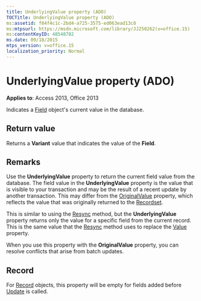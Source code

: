 ```yaml
---
title: UnderlyingValue property (ADO)
TOCTitle: UnderlyingValue property (ADO)
ms:assetid: f84f4c1c-2bd4-a725-3575-ed063ead13c8
ms:mtpsurl: https://msdn.microsoft.com/library/JJ250262(v=office.15)
ms:contentKeyID: 48548782
ms.date: 09/18/2015
mtps_version: v=office.15
localization_priority: Normal
---
```


# UnderlyingValue property (ADO)


**Applies to**: Access 2013, Office 2013



Indicates a [Field](field-object-ado.md) object's current value in the database.

## Return value

Returns a **Variant** value that indicates the value of the **Field**.

## Remarks

Use the **UnderlyingValue** property to return the current field value from the database. The field value in the **UnderlyingValue** property is the value that is visible to your transaction and may be the result of a recent update by another transaction. This may differ from the [OriginalValue](originalvalue-property-ado.md) property, which reflects the value that was originally returned to the [Recordset](recordset-object-ado.md).

This is similar to using the [Resync](resync-method-ado.md) method, but the **UnderlyingValue** property returns only the value for a specific field from the current record. This is the same value that the [Resync](resync-method-ado.md) method uses to replace the [Value](value-property-ado.md) property.

When you use this property with the **OriginalValue** property, you can resolve conflicts that arise from batch updates.

## Record

For [Record](record-object-ado.md) objects, this property will be empty for fields added before [Update](update-method-ado.md) is called.

